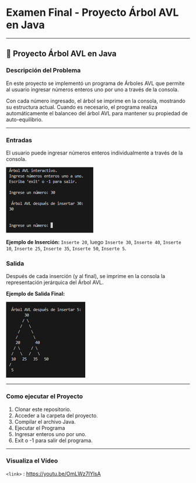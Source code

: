 # Examen Final - Proyecto Árbol AVL en Java
------------
## 🌳 Proyecto Árbol AVL en Java

### Descripción del Problema
En este proyecto se implementó un programa de Árboles AVL que permite al usuario ingresar números enteros uno por uno a través de la consola.

Con cada número ingresado, el árbol se imprime en la consola, mostrando su estructura actual. Cuando es necesario, el programa realiza automáticamente el balanceo del árbol AVL para mantener su propiedad de auto-equilibrio.

------------
### Entradas
El usuario puede ingresar números enteros individualmente a través de la consola.

![Image_Alt](https://github.com/Ronaldher841/Proyecto-Final/blob/110d58cba593fe1a45b454e52d38da0523bfdda9/Captura%20de%20pantalla%202025-05-13%20205635.png)

**Ejemplo de Inserción:** `Inserte 20`, luego `Inserte 30`, `Inserte 40`, `Inserte 10`, `Inserte 25`, `Inserte 35`, `Inserte 50`, `Inserte 5`.

### Salida
Después de cada inserción (y al final), se imprime en la consola la representación jerárquica del Árbol AVL.
             
**Ejemplo de Salida Final:**

![Image_Alt](https://github.com/Ronaldher841/Proyecto-Final/blob/fc76295660029472a2d64560379feb906f6e52ed/Captura%20de%20pantalla%202025-05-13%20205708.png)

------------
### Como ejecutar el Proyecto

1. Clonar este repositorio.
2. Acceder a la carpeta del proyecto.
3. Compilar el archivo Java.
4. Ejecutar el Programa
5. Ingresar enteros uno por uno.
6. Exit o -1 para salir del programa.
------------

### Visualiza el Vídeo
`<link>` : https://youtu.be/OmLWz7IYlsA
